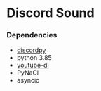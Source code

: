 # Discord Sound 

### Dependencies
- [discordpy]( https://pypi.org/project/discord.py/)  
- python 3.85  
- [youtube-dl](https://pypi.org/project/youtube_dl/)
- PyNaCl
- asyncio
